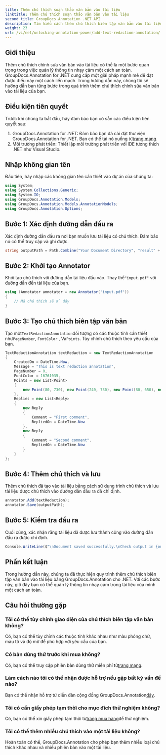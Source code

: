 ```yaml
---
title: Thêm chú thích soạn thảo văn bản vào tài liệu
linktitle: Thêm chú thích soạn thảo văn bản vào tài liệu
second_title: GroupDocs.Annotation .NET API
description: Tìm hiểu cách thêm chú thích biên tập văn bản vào tài liệu PDF bằng GroupDocs.Annotation cho .NET. Bảo vệ thông tin nhạy cảm một cách dễ dàng.
weight: 23
url: /vi/net/unlocking-annotation-power/add-text-redaction-annotation/
---
```

## Giới thiệu
Thêm chú thích chỉnh sửa văn bản vào tài liệu có thể là một bước quan trọng trong việc quản lý thông tin nhạy cảm một cách an toàn. GroupDocs.Annotation for .NET cung cấp một giải pháp mạnh mẽ để đạt được điều này một cách liền mạch. Trong hướng dẫn này, chúng tôi sẽ hướng dẫn bạn từng bước trong quá trình thêm chú thích chỉnh sửa văn bản vào tài liệu của bạn.
## Điều kiện tiên quyết
Trước khi chúng ta bắt đầu, hãy đảm bảo bạn có sẵn các điều kiện tiên quyết sau:
1.  GroupDocs.Annotation for .NET: Đảm bảo bạn đã cài đặt thư viện GroupDocs.Annotation for .NET. Bạn có thể tải nó xuống từ[trang mạng](https://releases.groupdocs.com/annotation/net/).
2. Môi trường phát triển: Thiết lập môi trường phát triển với IDE tương thích .NET như Visual Studio.

## Nhập không gian tên
Đầu tiên, hãy nhập các không gian tên cần thiết vào dự án của chúng ta:
```csharp
using System;
using System.Collections.Generic;
using System.IO;
using GroupDocs.Annotation.Models;
using GroupDocs.Annotation.Models.AnnotationModels;
using GroupDocs.Annotation.Options;
```
## Bước 1: Xác định đường dẫn đầu ra
Xác định đường dẫn đầu ra nơi bạn muốn lưu tài liệu có chú thích. Đảm bảo nó có thể truy cập và ghi được.
```csharp
string outputPath = Path.Combine("Your Document Directory", "result" + Path.GetExtension("input.pdf"));
```
## Bước 2: Khởi tạo Annotator
 Khởi tạo chú thích với đường dẫn tài liệu đầu vào. Thay thế`"input.pdf"` với đường dẫn đến tài liệu của bạn.
```csharp
using (Annotator annotator = new Annotator("input.pdf"))
{
    // Mã chú thích sẽ ở đây
}
```
## Bước 3: Tạo chú thích biên tập văn bản
 Tạo một`TextRedactionAnnotation`đối tượng có các thuộc tính cần thiết như`PageNumber`, `FontColor` , Và`Points`. Tùy chỉnh chú thích theo yêu cầu của bạn.
```csharp
TextRedactionAnnotation textRedaction = new TextRedactionAnnotation
{
    CreatedOn = DateTime.Now,
    Message = "This is text redaction annotation",
    PageNumber = 0,
    FontColor = 16761035,
    Points = new List<Point>
    {
        new Point(80, 730), new Point(240, 730), new Point(80, 650), new Point(240, 650)
    },
    Replies = new List<Reply>
    {
        new Reply
        {
            Comment = "First comment",
            RepliedOn = DateTime.Now
        },
        new Reply
        {
            Comment = "Second comment",
            RepliedOn = DateTime.Now
        }
    }
};
```
## Bước 4: Thêm chú thích và lưu
Thêm chú thích đã tạo vào tài liệu bằng cách sử dụng trình chú thích và lưu tài liệu được chú thích vào đường dẫn đầu ra đã chỉ định.
```csharp
annotator.Add(textRedaction);
annotator.Save(outputPath);
```
## Bước 5: Kiểm tra đầu ra
Cuối cùng, xác nhận rằng tài liệu đã được lưu thành công vào đường dẫn đầu ra được chỉ định.
```csharp
Console.WriteLine($"\nDocument saved successfully.\nCheck output in {outputPath}.");
```

## Phần kết luận
Trong hướng dẫn này, chúng ta đã thực hiện quy trình thêm chú thích biên tập văn bản vào tài liệu bằng GroupDocs.Annotation cho .NET. Với các bước này, giờ đây bạn có thể quản lý thông tin nhạy cảm trong tài liệu của mình một cách an toàn.
## Câu hỏi thường gặp
### Tôi có thể tùy chỉnh giao diện của chú thích biên tập văn bản không?
Có, bạn có thể tùy chỉnh các thuộc tính khác nhau như màu phông chữ, màu tô và độ mờ để phù hợp với yêu cầu của bạn.
### Có bản dùng thử trước khi mua không?
 Có, bạn có thể truy cập phiên bản dùng thử miễn phí từ[trang mạng](https://releases.groupdocs.com/).
### Làm cách nào tôi có thể nhận được hỗ trợ nếu gặp bất kỳ vấn đề nào?
 Bạn có thể nhận hỗ trợ từ diễn đàn cộng đồng GroupDocs.Annotation[đây](https://forum.groupdocs.com/c/annotation/10).
### Tôi có cần giấy phép tạm thời cho mục đích thử nghiệm không?
 Có, bạn có thể xin giấy phép tạm thời từ[trang mua hàng](https://purchase.groupdocs.com/temporary-license/)để thử nghiệm.
### Tôi có thể thêm nhiều chú thích vào một tài liệu không?
Hoàn toàn có thể, GroupDocs.Annotation cho phép bạn thêm nhiều loại chú thích khác nhau và nhiều phiên bản vào một tài liệu.
